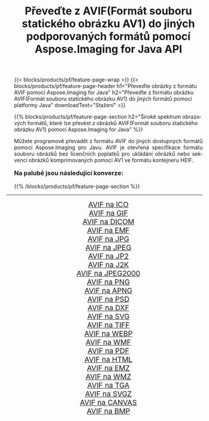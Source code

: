 ﻿---
title: Převeďte z AVIF(Formát souboru statického obrázku AV1) do jiných podporovaných formátů pomocí Aspose.Imaging for Java API 
weight: 3920
url: /cs/java/conversion/from/avif/ 
lang: cs
langdirlevel: 2
locales: zh-hans,ja,it,ru,de,es,fr,nl,id,lt,pl,pt,vi,tr,ko,zh-hant,ar,hi,th,sv,cs,uk,he
description: Aspose.Imaging lze snadno převést z formátu AVIF(Formát souboru statického obrázku AV1) do jiných formátů pomocí platformy Java
---

{{< blocks/products/pf/feature-page-wrap >}}
{{< blocks/products/pf/feature-page-header h1="Převeďte obrázky z formátu AVIF pomocí Aspose.Imaging for Java" h2="Převeďte z formátu obrázku AVIF(Formát souboru statického obrázku AV1) do jiných formátů pomocí platformy Java" downloadText="Stažení" >}}


{{% blocks/products/pf/feature-page-section  h2="Široké spektrum obrazových formátů, které lze převést z obrázků AVIF(Formát souboru statického obrázku AV1) pomocí Aspose.Imaging for Java" %}}
<p align=justify>Můžete programově převádět z formátu AVIF do jiných dostupných formátů pomocí
Aspose.Imaging pro Javu. AVIF je otevřená specifikace formátu souboru obrázků bez licenčních poplatků pro ukládání obrázků nebo sekvencí obrázků komprimovaných pomocí AV1 ve formátu kontejneru HEIF.</p>
<h3 style="margin-top:16px;">
Na palubě jsou následující konverze:
</h3>
{{% /blocks/products/pf/feature-page-section %}}
<div class="container-fluid productfamilypage bg-gray">
    <div class="convertypes bg-gray agp-content section">
        <div class="container">
		<hr style="margin-left:-20px;"/>
		<div class="row other-converters" style="gap: 10px;font-size: 19px;text-align:center;">
		    <div class='col-md-3 other-converter remove-lp remove-rp'><a href="/imaging/cs/java/conversion/avif-to-ico/" style="padding:15px;">AVIF na ICO</a></div><div class='col-md-3 other-converter remove-lp remove-rp'><a href="/imaging/cs/java/conversion/avif-to-gif/" style="padding:15px;">AVIF na GIF</a></div><div class='col-md-3 other-converter remove-lp remove-rp'><a href="/imaging/cs/java/conversion/avif-to-dicom/" style="padding:15px;">AVIF na DICOM</a></div><div class='col-md-3 other-converter remove-lp remove-rp'><a href="/imaging/cs/java/conversion/avif-to-emf/" style="padding:15px;">AVIF na EMF</a></div><div class='col-md-3 other-converter remove-lp remove-rp'><a href="/imaging/cs/java/conversion/avif-to-jpg/" style="padding:15px;">AVIF na JPG</a></div><div class='col-md-3 other-converter remove-lp remove-rp'><a href="/imaging/cs/java/conversion/avif-to-jpeg/" style="padding:15px;">AVIF na JPEG</a></div><div class='col-md-3 other-converter remove-lp remove-rp'><a href="/imaging/cs/java/conversion/avif-to-jp2/" style="padding:15px;">AVIF na JP2</a></div><div class='col-md-3 other-converter remove-lp remove-rp'><a href="/imaging/cs/java/conversion/avif-to-j2k/" style="padding:15px;">AVIF na J2K</a></div><div class='col-md-3 other-converter remove-lp remove-rp'><a href="/imaging/cs/java/conversion/avif-to-jpeg2000/" style="padding:15px;">AVIF na JPEG2000</a></div><div class='col-md-3 other-converter remove-lp remove-rp'><a href="/imaging/cs/java/conversion/avif-to-png/" style="padding:15px;">AVIF na PNG</a></div><div class='col-md-3 other-converter remove-lp remove-rp'><a href="/imaging/cs/java/conversion/avif-to-apng/" style="padding:15px;">AVIF na APNG</a></div><div class='col-md-3 other-converter remove-lp remove-rp'><a href="/imaging/cs/java/conversion/avif-to-psd/" style="padding:15px;">AVIF na PSD</a></div><div class='col-md-3 other-converter remove-lp remove-rp'><a href="/imaging/cs/java/conversion/avif-to-dxf/" style="padding:15px;">AVIF na DXF</a></div><div class='col-md-3 other-converter remove-lp remove-rp'><a href="/imaging/cs/java/conversion/avif-to-svg/" style="padding:15px;">AVIF na SVG</a></div><div class='col-md-3 other-converter remove-lp remove-rp'><a href="/imaging/cs/java/conversion/avif-to-tiff/" style="padding:15px;">AVIF na TIFF</a></div><div class='col-md-3 other-converter remove-lp remove-rp'><a href="/imaging/cs/java/conversion/avif-to-webp/" style="padding:15px;">AVIF na WEBP</a></div><div class='col-md-3 other-converter remove-lp remove-rp'><a href="/imaging/cs/java/conversion/avif-to-wmf/" style="padding:15px;">AVIF na WMF</a></div><div class='col-md-3 other-converter remove-lp remove-rp'><a href="/imaging/cs/java/conversion/avif-to-pdf/" style="padding:15px;">AVIF na PDF</a></div><div class='col-md-3 other-converter remove-lp remove-rp'><a href="/imaging/cs/java/conversion/avif-to-html/" style="padding:15px;">AVIF na HTML</a></div><div class='col-md-3 other-converter remove-lp remove-rp'><a href="/imaging/cs/java/conversion/avif-to-emz/" style="padding:15px;">AVIF na EMZ</a></div><div class='col-md-3 other-converter remove-lp remove-rp'><a href="/imaging/cs/java/conversion/avif-to-wmz/" style="padding:15px;">AVIF na WMZ</a></div><div class='col-md-3 other-converter remove-lp remove-rp'><a href="/imaging/cs/java/conversion/avif-to-tga/" style="padding:15px;">AVIF na TGA</a></div><div class='col-md-3 other-converter remove-lp remove-rp'><a href="/imaging/cs/java/conversion/avif-to-svgz/" style="padding:15px;">AVIF na SVGZ</a></div><div class='col-md-3 other-converter remove-lp remove-rp'><a href="/imaging/cs/java/conversion/avif-to-canvas/" style="padding:15px;">AVIF na CANVAS</a></div><div class='col-md-3 other-converter remove-lp remove-rp'><a href="/imaging/cs/java/conversion/avif-to-bmp/" style="padding:15px;">AVIF na BMP</a></div>
                </div>
        </div>
    </div>
</div>
<br/>

